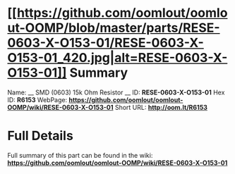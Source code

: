 
[[https://github.com/oomlout/oomlout-OOMP/blob/master/parts/RESE-0603-X-O153-01/RESE-0603-X-O153-01_420.jpg|alt=RESE-0603-X-O153-01]] 
Summary
=================

Name: __ SMD (0603) 15k Ohm Resistor __
ID: __RESE-0603-X-O153-01__
Hex ID: __R6153__
WebPage: __https://github.com/oomlout/oomlout-OOMP/wiki/RESE-0603-X-O153-01__
Short URL: __http://oom.lt/R6153__

Full Details
==========================
Full summary of this part can be found in the wiki:   
__https://github.com/oomlout/oomlout-OOMP/wiki/RESE-0603-X-O153-01__   

